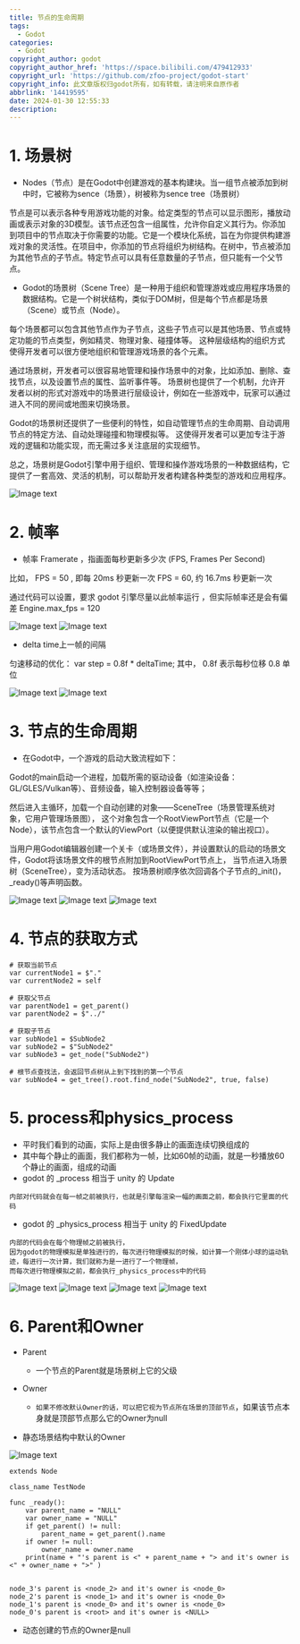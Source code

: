 ```yaml
---
title: 节点的生命周期
tags:
  - Godot
categories:
  - Godot
copyright_author: godot
copyright_author_href: 'https://space.bilibili.com/479412933'
copyright_url: 'https://github.com/zfoo-project/godot-start'
copyright_info: 此文章版权归godot所有，如有转载，请注明来自原作者
abbrlink: '14419595'
date: 2024-01-30 12:55:33
description:
---
```


# 1. 场景树

- Nodes（节点）是在Godot中创建游戏的基本构建块。当一组节点被添加到树中时，它被称为sence（场景），树被称为sence tree（场景树）

​		节点是可以表示各种专用游戏功能的对象。给定类型的节点可以显示图形，播放动画或表示对象的3D模型。该节点还包含一组属性，允许你自定义其行为。你添加到项目中的节点取决于你需要的功能。它是一个模块化系统，旨在为你提供构建游戏对象的灵活性。在项目中，你添加的节点将组织为树结构。在树中，节点被添加为其他节点的子节点。特定节点可以具有任意数量的子节点，但只能有一个父节点。

- Godot的场景树（Scene Tree）是一种用于组织和管理游戏或应用程序场景的数据结构。它是一个树状结构，类似于DOM树，但是每个节点都是场景（Scene）或节点（Node）。

​		每个场景都可以包含其他节点作为子节点，这些子节点可以是其他场景、节点或特定功能的节点类型，例如精灵、物理对象、碰撞体等。
这种层级结构的组织方式使得开发者可以很方便地组织和管理游戏场景的各个元素。

通过场景树，开发者可以很容易地管理和操作场景中的对象，比如添加、删除、查找节点，以及设置节点的属性、监听事件等。
场景树也提供了一个机制，允许开发者以树的形式对游戏中的场景进行层级设计，例如在一些游戏中，玩家可以通过进入不同的房间或地图来切换场景。

Godot的场景树还提供了一些便利的特性，如自动管理节点的生命周期、自动调用节点的特定方法、自动处理碰撞和物理模拟等。
这使得开发者可以更加专注于游戏的逻辑和功能实现，而无需过多关注底层的实现细节。

总之，场景树是Godot引擎中用于组织、管理和操作游戏场景的一种数据结构，它提供了一套高效、灵活的机制，可以帮助开发者构建各种类型的游戏和应用程序。

![Image text](http://cdn.this0.com/blog/img/scene-tree.png)

# 2. 帧率

- 帧率 Framerate ，指画面每秒更新多少次 (FPS, Frames Per Second)

比如，
  FPS = 50 , 即每 20ms 秒更新一次
  FPS = 60,  约 16.7ms 秒更新一次

通过代码可以设置，要求 godot 引擎尽量以此帧率运行 ，但实际帧率还是会有偏差
Engine.max_fps = 120

![Image text](http://cdn.this0.com/blog/img/%E5%9C%BA%E6%99%AF%E5%BE%AA%E7%8E%AF.png)
![Image text](http://cdn.this0.com/blog/img/%E5%9C%BA%E6%99%AF%E5%B8%A7.png)

- delta time上一帧的间隔

匀速移动的优化：
 var step = 0.8f * deltaTime;
其中，
   0.8f  表示每秒位移 0.8 单位

![Image text](http://cdn.this0.com/blog/img/delta.png)
![Image text](http://cdn.this0.com/blog/img/delta-1.png?OSSAccessKeyId=LTAI5tAje5MhbPSKCC6QdGZb&Expires=9000000001&Signature=Dv32lnVx0FpnAvDvxAWqBJX01tc=&x-oss-process=style/cdn.this0)

# 3. 节点的生命周期

- 在Godot中，一个游戏的启动大致流程如下：

Godot的main启动一个进程，加载所需的驱动设备（如渲染设备：GL/GLES/Vulkan等）、音频设备，输入控制器设备等等；

然后进入主循环，加载一个自动创建的对象——SceneTree（场景管理系统对象，它用户管理场景图），
这个对象包含一个RootViewPort节点（它是一个Node），该节点包含一个默认的ViewPort（以便提供默认渲染的输出视口）。

当用户用Godot编辑器创建一个关卡（或场景文件），并设置默认的启动的场景文件，Godot将该场景文件的根节点附加到RootViewPort节点上，
当节点进入场景树（SceneTree），变为活动状态。
按场景树顺序依次回调各个子节点的_init()，_ready()等声明函数。

![Image text](http://cdn.this0.com/blog/img/godot_process.jpg?OSSAccessKeyId=LTAI5tAje5MhbPSKCC6QdGZb&Expires=9000000001&Signature=ldE3MEeAMQeaEcdFU49Wi7dTkYg=&x-oss-process=style/cdn.this0)
![Image text](http://cdn.this0.com/blog/img/godot_node.jpg?OSSAccessKeyId=LTAI5tAje5MhbPSKCC6QdGZb&Expires=9000000001&Signature=pw9I4xMf1TSHqB88jByiT6BBzb8=&x-oss-process=style/cdn.this0)
![Image text](http://cdn.this0.com/blog/img/godot_lifecycle.jpg?OSSAccessKeyId=LTAI5tAje5MhbPSKCC6QdGZb&Expires=9000000000&Signature=Dw2ioMU2UcEPdhcWFIiqUiRtBuQ=&x-oss-process=style/cdn.this0)

# 4. 节点的获取方式

```
# 获取当前节点
var currentNode1 = $"."
var currentNode2 = self

# 获取父节点
var parentNode1 = get_parent()
var parentNode2 = $"../"

# 获取子节点
var subNode1 = $SubNode2
var subNode2 = $"SubNode2"
var subNode3 = get_node("SubNode2")

# 根节点查找法，会返回节点树从上到下找到的第一个节点
var subNode4 = get_tree().root.find_node("SubNode2", true, false)
```

# 5. process和physics_process

- 平时我们看到的动画，实际上是由很多静止的画面连续切换组成的
- 其中每个静止的画面，我们都称为一帧，比如60帧的动画，就是一秒播放60个静止的画面，组成的动画
- godot 的 _process 相当于 unity 的 Update

```
内部对代码就会在每一帧之前被执行，也就是引擎每渲染一幅的画面之前，都会执行它里面的代码
```

- godot 的 _physics_process 相当于 unity 的 FixedUpdate

```
内部的代码会在每个物理帧之前被执行，
因为godot的物理模拟是单独进行的，每次进行物理模拟的时候，如计算一个刚体小球的运动轨迹，每进行一次计算，我们就称为是一进行了一个物理帧，
而每次进行物理模拟之前，都会执行_physics_process中的代码
```

![Image text](http://cdn.this0.com/blog/img/process.png?OSSAccessKeyId=LTAI5tAje5MhbPSKCC6QdGZb&Expires=9000000000&Signature=MBwPfg5Sylq5YZvw7m8NAyCeGuQ=&x-oss-process=style/cdn.this0)
![Image text](http://cdn.this0.com/blog/img/process-1.png?OSSAccessKeyId=LTAI5tAje5MhbPSKCC6QdGZb&Expires=9000000000&Signature=Qdkrnxzc0nem8zqyuNNVH8lJG04=&x-oss-process=style/cdn.this0)
![Image text](http://cdn.this0.com/blog/img/physics.png)
![Image text](http://cdn.this0.com/blog/img/physics-1.png?OSSAccessKeyId=LTAI5tAje5MhbPSKCC6QdGZb&Expires=9000000001&Signature=xNWavIJaNxb6Bmfr7F7WjkPHH18=&x-oss-process=style/cdn.this0)

# 6. Parent和Owner

- Parent
  - 一个节点的Parent就是场景树上它的父级

- Owner
  - `如果不修改默认Owner的话，可以把它视为节点所在场景的顶部节点`，如果该节点本身就是顶部节点那么它的Owner为null


- 静态场景结构中默认的Owner

![Image text](http://cdn.this0.com/blog/img/owner01.png?OSSAccessKeyId=LTAI5tAje5MhbPSKCC6QdGZb&Expires=9000000000&Signature=iqBRFXpE0C8NyEMpwU9CODHuzZQ=&x-oss-process=style/cdn.this0)

```
extends Node

class_name TestNode

func _ready():
	var parent_name = "NULL"
	var owner_name = "NULL"
	if get_parent() != null:
		parent_name = get_parent().name
	if owner != null:
		owner_name = owner.name
	print(name + "'s parent is <" + parent_name + "> and it's owner is <" + owner_name + ">" )
	
```

```
node_3's parent is <node_2> and it's owner is <node_0>
node_2's parent is <node_1> and it's owner is <node_0>
node_1's parent is <node_0> and it's owner is <node_0>
node_0's parent is <root> and it's owner is <NULL>
```

- 动态创建的节点的Owner是null

